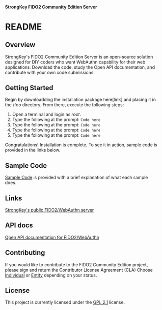 #### StrongKey FIDO2 Community Edition Server
# README

## Overview
StrongKey's FIDO2 Community Edition Server is an open-source solution designed for DIY coders who want WebAuthn capability for their web applications. Download the code, study the Open API documentation, and contribute with your own code submissions.

## Getting Started
Begin by downloadding the installation package here[link] and placing it in the /foo directory. From there, execute the following steps:
1. Open a terminal and login as *root*.
2. Type the following at the prompt:
    ``Code here``
3. Type the following at the prompt:
    ``Code here``
4. Type the following at the prompt:
    ``Code here``
5. Type the following at the prompt:
    ``Code here``

Congratulations! Installation is complete. To see it in action, sample code is provided in the links below.

## Sample Code
[Sample Code](URL) is provided with a brief explanation of what each sample does.

## Links
[StrongKey's public FIDO2/WebAuthn server](URL)

## API docs
[Open API documentation for FIDO2/WebAuthn](URL)

## Contributing
If you would like to contribute to the FIDO2 Community Edition project, please sign and return the Contributor License Agreement (CLA) Choose [Individual](https://github.com/khedrond/fido/blob/master/FIDO2%20Community%20Edition%20Server%20by%20StrongKey-Individual.pdf) or [Entity](https://github.com/khedrond/fido/blob/master/FIDO2%20Community%20Edition%20Server%20by%20StrongKey-Entity.pdf) depending on your status.

## License
This project is currently licensed under the [GPL 2.1](https://www.gnu.org/licenses/old-licenses/lgpl-2.1.en.html) license.
